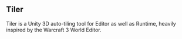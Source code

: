 Tiler
-----

Tiler is a Unity 3D auto-tiling tool for Editor as well as Runtime, heavily inspired by the Warcraft 3 World Editor.
